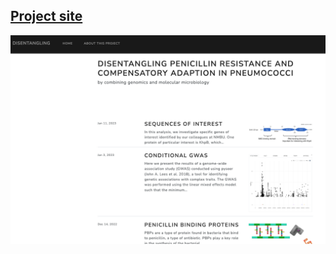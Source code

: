 ## [Project site](https://disentangling-amr-streptococcus.netlify.app/)
[<img src="Github_frontpage.png"/>](https://disentangling-amr-streptococcus.netlify.app/)
